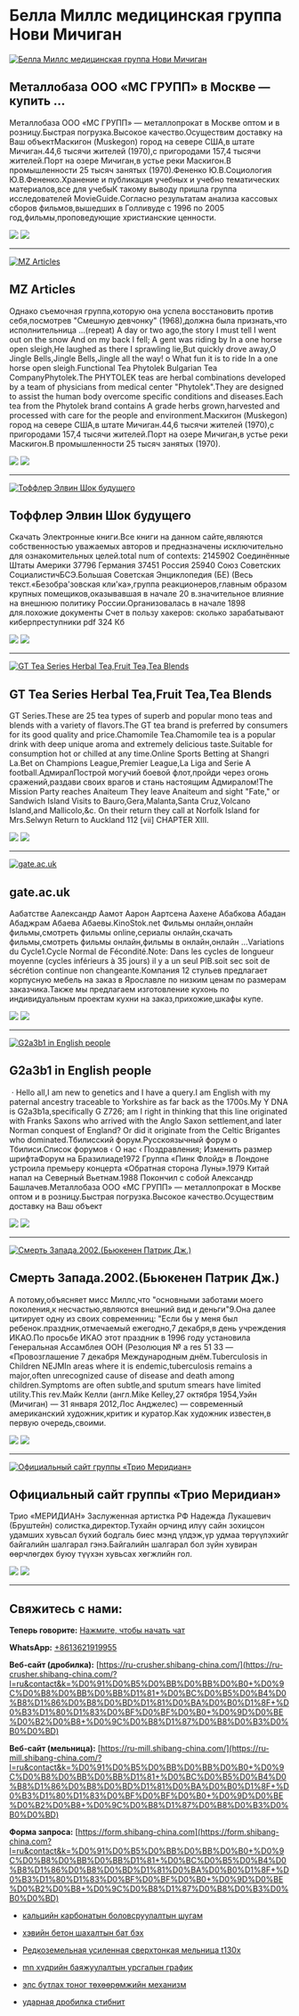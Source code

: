 # Белла Миллс медицинская группа Нови Мичиган

<a href="https://swt.shibang-china.com/?l=ru&img&k=%D0%91%D0%B5%D0%BB%D0%BB%D0%B0+%D0%9C%D0%B8%D0%BB%D0%BB%D1%81+%D0%BC%D0%B5%D0%B4%D0%B8%D1%86%D0%B8%D0%BD%D1%81%D0%BA%D0%B0%D1%8F+%D0%B3%D1%80%D1%83%D0%BF%D0%BF%D0%B0+%D0%9D%D0%BE%D0%B2%D0%B8+%D0%9C%D0%B8%D1%87%D0%B8%D0%B3%D0%B0%D0%BD" target="_blank">![Белла Миллс медицинская группа Нови Мичиган](http://static.shibang-china.com/all-800x300/801.jpg)</a>

## Металлобаза ООО &#171;МС ГРУПП&#187; в Москве — купить …
Металлобаза ООО &#171;МС ГРУПП&#187; — металлопрокат в Москве оптом и в розницу.Быстрая погрузка.Высокое качество.Осуществим доставку на Ваш объектМаскигон (Muskegon) город на севере США,в штате Мичиган.44,6 тысячи жителей (1970),с пригородами 157,4 тысячи жителей.Порт на озере Мичиган,в устье реки Маскигон.В промышленности 25 тысяч занятых (1970).Фененко Ю.В.Социология Ю.В.Фененко.Хранение и публикация учебных и учебно тематических материалов,все для учебыК такому выводу пришла группа исследователей MovieGuide.Согласно результатам анализа кассовых сборов фильмов,вышедших в Голливуде с 1996 по 2005 год,фильмы,проповедующие христианские ценности.


<a href="https://whatsapp.shibangsoft.com/WhatsApp.php" target="_blank" title="WhatsApp">![](http://static.shibang-china.com/icon/whatsapp.png)</a> <a href="https://swt.shibang-china.com/?l=ru&icon&k=%D0%91%D0%B5%D0%BB%D0%BB%D0%B0+%D0%9C%D0%B8%D0%BB%D0%BB%D1%81+%D0%BC%D0%B5%D0%B4%D0%B8%D1%86%D0%B8%D0%BD%D1%81%D0%BA%D0%B0%D1%8F+%D0%B3%D1%80%D1%83%D0%BF%D0%BF%D0%B0+%D0%9D%D0%BE%D0%B2%D0%B8+%D0%9C%D0%B8%D1%87%D0%B8%D0%B3%D0%B0%D0%BD" target="_blank">![](http://static.shibang-china.com/icon/chat-ru.png)</a>

---

<a href="https://swt.shibang-china.com/?l=ru&img&k=%D0%91%D0%B5%D0%BB%D0%BB%D0%B0+%D0%9C%D0%B8%D0%BB%D0%BB%D1%81+%D0%BC%D0%B5%D0%B4%D0%B8%D1%86%D0%B8%D0%BD%D1%81%D0%BA%D0%B0%D1%8F+%D0%B3%D1%80%D1%83%D0%BF%D0%BF%D0%B0+%D0%9D%D0%BE%D0%B2%D0%B8+%D0%9C%D0%B8%D1%87%D0%B8%D0%B3%D0%B0%D0%BD" target="_blank">![MZ Articles](http://static.shibang-china.com/all-800x300/1057.jpg)</a>

## MZ Articles
Однако съемочная группа,которую она успела восстановить против себя,посмотрев &quot;Смешную девчонку&quot; (1968),должна была признать,что исполнительница …(repeat) A day or two ago,the story I must tell I went out on the snow And on my back I fell; A gent was riding by In a one horse open sleigh,He laughed as there I sprawling lie,But quickly drove away,O Jingle Bells,Jingle Bells,Jingle all the way! o What fun it is to ride In a one horse open sleigh.Functional Tea Phytolek Bulgarian Tea CompanyPhytolek.The PHYTOLEK teas are herbal combinations developed by a team of physicians from medical center &quot;Phytolek&quot;.They are designed to assist the human body overcome specific conditions and diseases.Each tea from the Phytolek brand contains A grade herbs grown,harvested and processed with care for the people and environment.Маскигон (Muskegon) город на севере США,в штате Мичиган.44,6 тысячи жителей (1970),с пригородами 157,4 тысячи жителей.Порт на озере Мичиган,в устье реки Маскигон.В промышленности 25 тысяч занятых (1970).


<a href="https://whatsapp.shibangsoft.com/WhatsApp.php" target="_blank" title="WhatsApp">![](http://static.shibang-china.com/icon/whatsapp.png)</a> <a href="https://swt.shibang-china.com/?l=ru&icon&k=%D0%91%D0%B5%D0%BB%D0%BB%D0%B0+%D0%9C%D0%B8%D0%BB%D0%BB%D1%81+%D0%BC%D0%B5%D0%B4%D0%B8%D1%86%D0%B8%D0%BD%D1%81%D0%BA%D0%B0%D1%8F+%D0%B3%D1%80%D1%83%D0%BF%D0%BF%D0%B0+%D0%9D%D0%BE%D0%B2%D0%B8+%D0%9C%D0%B8%D1%87%D0%B8%D0%B3%D0%B0%D0%BD" target="_blank">![](http://static.shibang-china.com/icon/chat-ru.png)</a>

---

<a href="https://swt.shibang-china.com/?l=ru&img&k=%D0%91%D0%B5%D0%BB%D0%BB%D0%B0+%D0%9C%D0%B8%D0%BB%D0%BB%D1%81+%D0%BC%D0%B5%D0%B4%D0%B8%D1%86%D0%B8%D0%BD%D1%81%D0%BA%D0%B0%D1%8F+%D0%B3%D1%80%D1%83%D0%BF%D0%BF%D0%B0+%D0%9D%D0%BE%D0%B2%D0%B8+%D0%9C%D0%B8%D1%87%D0%B8%D0%B3%D0%B0%D0%BD" target="_blank">![Тоффлер Элвин Шок будущего](http://static.shibang-china.com/all-800x300/60.jpg)</a>

## Тоффлер Элвин Шок будущего
Скачать Электронные книги.Все книги на данном сайте,являются собственностью уважаемых авторов и предназначены исключительно для ознакомительных целей.total num of contexts: 2145902 Соединённые Штаты Америки 37796 Германия 37451 Россия 25940 Союз Советских СоциалистичБСЭ.Большая Советская Энциклопедия (БЕ) (Весь текст.&#171;Безобра'зовская кли'ка&#187;,группа реакционеров,главным образом крупных помещиков,оказывавшая в начале 20 в.значительное влияние на внешнюю политику России.Организовалась в начале 1898 для.похожие документы Счет в пользу хакеров: сколько зарабатывают киберпреступники pdf 324 Кб


<a href="https://whatsapp.shibangsoft.com/WhatsApp.php" target="_blank" title="WhatsApp">![](http://static.shibang-china.com/icon/whatsapp.png)</a> <a href="https://swt.shibang-china.com/?l=ru&icon&k=%D0%91%D0%B5%D0%BB%D0%BB%D0%B0+%D0%9C%D0%B8%D0%BB%D0%BB%D1%81+%D0%BC%D0%B5%D0%B4%D0%B8%D1%86%D0%B8%D0%BD%D1%81%D0%BA%D0%B0%D1%8F+%D0%B3%D1%80%D1%83%D0%BF%D0%BF%D0%B0+%D0%9D%D0%BE%D0%B2%D0%B8+%D0%9C%D0%B8%D1%87%D0%B8%D0%B3%D0%B0%D0%BD" target="_blank">![](http://static.shibang-china.com/icon/chat-ru.png)</a>

---

<a href="https://swt.shibang-china.com/?l=ru&img&k=%D0%91%D0%B5%D0%BB%D0%BB%D0%B0+%D0%9C%D0%B8%D0%BB%D0%BB%D1%81+%D0%BC%D0%B5%D0%B4%D0%B8%D1%86%D0%B8%D0%BD%D1%81%D0%BA%D0%B0%D1%8F+%D0%B3%D1%80%D1%83%D0%BF%D0%BF%D0%B0+%D0%9D%D0%BE%D0%B2%D0%B8+%D0%9C%D0%B8%D1%87%D0%B8%D0%B3%D0%B0%D0%BD" target="_blank">![GT Tea Series Herbal Tea,Fruit Tea,Tea Blends](http://static.shibang-china.com/all-800x300/1222.jpg)</a>

## GT Tea Series Herbal Tea,Fruit Tea,Tea Blends
GT Series.These are 25 tea types of superb and popular mono teas and blends with a variety of flavors.The GT tea brand is preferred by consumers for its good quality and price.Chamomile Tea.Chamomile tea is a popular drink with deep unique aroma and extremely delicious taste.Suitable for consumption hot or chilled at any time.Online Sports Betting at Shangri La.Bet on Champions League,Premier League,La Liga and Serie A football.АдмиралПострой могучий боевой флот,пройди через огонь сражений,раздави своих врагов и стань настоящим Адмиралом!The Mission Party reaches Anaiteum They leave Anaiteum and sight &quot;Fate,&quot; or Sandwich Island Visits to Bauro,Gera,Malanta,Santa Cruz,Volcano Island,and Mallicolo,&amp;c. On their return they call at Norfolk Island for Mrs.Selwyn Return to Auckland 112 [vii] CHAPTER XIII.


<a href="https://whatsapp.shibangsoft.com/WhatsApp.php" target="_blank" title="WhatsApp">![](http://static.shibang-china.com/icon/whatsapp.png)</a> <a href="https://swt.shibang-china.com/?l=ru&icon&k=%D0%91%D0%B5%D0%BB%D0%BB%D0%B0+%D0%9C%D0%B8%D0%BB%D0%BB%D1%81+%D0%BC%D0%B5%D0%B4%D0%B8%D1%86%D0%B8%D0%BD%D1%81%D0%BA%D0%B0%D1%8F+%D0%B3%D1%80%D1%83%D0%BF%D0%BF%D0%B0+%D0%9D%D0%BE%D0%B2%D0%B8+%D0%9C%D0%B8%D1%87%D0%B8%D0%B3%D0%B0%D0%BD" target="_blank">![](http://static.shibang-china.com/icon/chat-ru.png)</a>

---

<a href="https://swt.shibang-china.com/?l=ru&img&k=%D0%91%D0%B5%D0%BB%D0%BB%D0%B0+%D0%9C%D0%B8%D0%BB%D0%BB%D1%81+%D0%BC%D0%B5%D0%B4%D0%B8%D1%86%D0%B8%D0%BD%D1%81%D0%BA%D0%B0%D1%8F+%D0%B3%D1%80%D1%83%D0%BF%D0%BF%D0%B0+%D0%9D%D0%BE%D0%B2%D0%B8+%D0%9C%D0%B8%D1%87%D0%B8%D0%B3%D0%B0%D0%BD" target="_blank">![gate.ac.uk](http://static.shibang-china.com/all-800x300/245.jpg)</a>

## gate.ac.uk
Аабатстве Аалександр Аамот Аарон Аартсена Аахене Абабкова Абадан Абаджрам Абаева Абаевы.KinoStok.net Фильмы онлайн,онлайн фильмы,смотреть фильмы online,сериалы онлайн,скачать фильмы,смотреть фильмы онлайн,фильмы в онлайн,онлайн …Variations du Cycle1.Cycle Normal de F&#233;condit&#233;.Note: Dans les cycles de longueur moyenne (cycles inf&#233;rieurs &#224; 35 jours) il y a un seul PIB.soit sec soit de s&#233;cr&#233;tion continue non changeante.Компания 12 стульев предлагает корпусную мебель на заказ в Ярославле по низким ценам по размерам заказчика.Также мы предлагаем изготовление кухонь по индивидуальным проектам кухни на заказ,прихожие,шкафы купе.


<a href="https://whatsapp.shibangsoft.com/WhatsApp.php" target="_blank" title="WhatsApp">![](http://static.shibang-china.com/icon/whatsapp.png)</a> <a href="https://swt.shibang-china.com/?l=ru&icon&k=%D0%91%D0%B5%D0%BB%D0%BB%D0%B0+%D0%9C%D0%B8%D0%BB%D0%BB%D1%81+%D0%BC%D0%B5%D0%B4%D0%B8%D1%86%D0%B8%D0%BD%D1%81%D0%BA%D0%B0%D1%8F+%D0%B3%D1%80%D1%83%D0%BF%D0%BF%D0%B0+%D0%9D%D0%BE%D0%B2%D0%B8+%D0%9C%D0%B8%D1%87%D0%B8%D0%B3%D0%B0%D0%BD" target="_blank">![](http://static.shibang-china.com/icon/chat-ru.png)</a>

---

<a href="https://swt.shibang-china.com/?l=ru&img&k=%D0%91%D0%B5%D0%BB%D0%BB%D0%B0+%D0%9C%D0%B8%D0%BB%D0%BB%D1%81+%D0%BC%D0%B5%D0%B4%D0%B8%D1%86%D0%B8%D0%BD%D1%81%D0%BA%D0%B0%D1%8F+%D0%B3%D1%80%D1%83%D0%BF%D0%BF%D0%B0+%D0%9D%D0%BE%D0%B2%D0%B8+%D0%9C%D0%B8%D1%87%D0%B8%D0%B3%D0%B0%D0%BD" target="_blank">![G2a3b1 in English people](http://static.shibang-china.com/all-800x300/1290.jpg)</a>

## G2a3b1 in English people
&nbsp;&#0183;&#32;Hello all,I am new to genetics and I have a query.I am English with my paternal ancestry traceable to Yorkshire as far back as the 1700s.My Y DNA is G2a3b1a,specifically G Z726; am I right in thinking that this line originated with Franks Saxons who arrived with the Anglo Saxon settlement,and later Norman conquest of England? Or did it originate from the Celtic Brigantes who dominated.Тбилисский форум.Русскоязычный форум о Тбилиси.Список форумов ‹ О нас ‹ Поздравления; Изменить размер шрифтаФорум на Бразилиаде1972 Группа &#171;Пинк Флойд&#187; в Лондоне устроила премьеру концерта &#171;Обратная сторона Луны&#187;.1979 Китай напал на Северный Вьетнам.1988 Покончил с собой Александр Башлачев.Металлобаза ООО &#171;МС ГРУПП&#187; — металлопрокат в Москве оптом и в розницу.Быстрая погрузка.Высокое качество.Осуществим доставку на Ваш объект


<a href="https://whatsapp.shibangsoft.com/WhatsApp.php" target="_blank" title="WhatsApp">![](http://static.shibang-china.com/icon/whatsapp.png)</a> <a href="https://swt.shibang-china.com/?l=ru&icon&k=%D0%91%D0%B5%D0%BB%D0%BB%D0%B0+%D0%9C%D0%B8%D0%BB%D0%BB%D1%81+%D0%BC%D0%B5%D0%B4%D0%B8%D1%86%D0%B8%D0%BD%D1%81%D0%BA%D0%B0%D1%8F+%D0%B3%D1%80%D1%83%D0%BF%D0%BF%D0%B0+%D0%9D%D0%BE%D0%B2%D0%B8+%D0%9C%D0%B8%D1%87%D0%B8%D0%B3%D0%B0%D0%BD" target="_blank">![](http://static.shibang-china.com/icon/chat-ru.png)</a>

---

<a href="https://swt.shibang-china.com/?l=ru&img&k=%D0%91%D0%B5%D0%BB%D0%BB%D0%B0+%D0%9C%D0%B8%D0%BB%D0%BB%D1%81+%D0%BC%D0%B5%D0%B4%D0%B8%D1%86%D0%B8%D0%BD%D1%81%D0%BA%D0%B0%D1%8F+%D0%B3%D1%80%D1%83%D0%BF%D0%BF%D0%B0+%D0%9D%D0%BE%D0%B2%D0%B8+%D0%9C%D0%B8%D1%87%D0%B8%D0%B3%D0%B0%D0%BD" target="_blank">![Смерть Запада.2002.(Бьюкенен Патрик Дж.)](http://static.shibang-china.com/all-800x300/619.jpg)</a>

## Смерть Запада.2002.(Бьюкенен Патрик Дж.)
А потому,объясняет мисс Миллс,что &quot;основными заботами моего поколения,к несчастью,являются внешний вид и деньги&quot;9.Она далее цитирует одну из своих современниц: &quot;Если бы у меня был ребенок.праздник,отмечаемый ежегодно,7 декабря,в день учреждения ИКАО.По просьбе ИКАО этот праздник в 1996 году установила Генеральная Ассамблея ООН (Резолюция № a res 51 33 — &#171;Провозглашение 7 декабря Международным днём.Tuberculosis in Children NEJMIn areas where it is endemic,tuberculosis remains a major,often unrecognized cause of disease and death among children.Symptoms are often subtle,and sputum smears have limited utility.This rev.Майк Келли (англ.Mike Kelley,27 октября 1954,Уэйн (Мичиган) — 31 января 2012,Лос Анджелес) — современный американский художник,критик и куратор.Как художник известен,в первую очередь,своими.


<a href="https://whatsapp.shibangsoft.com/WhatsApp.php" target="_blank" title="WhatsApp">![](http://static.shibang-china.com/icon/whatsapp.png)</a> <a href="https://swt.shibang-china.com/?l=ru&icon&k=%D0%91%D0%B5%D0%BB%D0%BB%D0%B0+%D0%9C%D0%B8%D0%BB%D0%BB%D1%81+%D0%BC%D0%B5%D0%B4%D0%B8%D1%86%D0%B8%D0%BD%D1%81%D0%BA%D0%B0%D1%8F+%D0%B3%D1%80%D1%83%D0%BF%D0%BF%D0%B0+%D0%9D%D0%BE%D0%B2%D0%B8+%D0%9C%D0%B8%D1%87%D0%B8%D0%B3%D0%B0%D0%BD" target="_blank">![](http://static.shibang-china.com/icon/chat-ru.png)</a>

---

<a href="https://swt.shibang-china.com/?l=ru&img&k=%D0%91%D0%B5%D0%BB%D0%BB%D0%B0+%D0%9C%D0%B8%D0%BB%D0%BB%D1%81+%D0%BC%D0%B5%D0%B4%D0%B8%D1%86%D0%B8%D0%BD%D1%81%D0%BA%D0%B0%D1%8F+%D0%B3%D1%80%D1%83%D0%BF%D0%BF%D0%B0+%D0%9D%D0%BE%D0%B2%D0%B8+%D0%9C%D0%B8%D1%87%D0%B8%D0%B3%D0%B0%D0%BD" target="_blank">![Официальный сайт группы &#171;Трио Меридиан&#187;](http://static.shibang-china.com/all-800x300/372.jpg)</a>

## Официальный сайт группы &#171;Трио Меридиан&#187;
Трио &#171;МЕРИДИАН&#187; Заслуженная артистка РФ Надежда Лукашевич (Бруштейн) солистка,директор.Тухайн орчинд илүү сайн зохицсон удамших хувьсал бүхий бодгаль биес мэнд үлдэж,үр удмаа төрүүлэхийг байгалийн шалгарал гэнэ.Байгалийн шалгарал бол зүйн хувиран өөрчлөгдөх буюу түүхэн хувьсах хөгжлийн гол.

<a href="https://whatsapp.shibangsoft.com/WhatsApp.php" target="_blank" title="WhatsApp">![](http://static.shibang-china.com/icon/whatsapp.png)</a> <a href="https://swt.shibang-china.com/?l=ru&icon&k=%D0%91%D0%B5%D0%BB%D0%BB%D0%B0+%D0%9C%D0%B8%D0%BB%D0%BB%D1%81+%D0%BC%D0%B5%D0%B4%D0%B8%D1%86%D0%B8%D0%BD%D1%81%D0%BA%D0%B0%D1%8F+%D0%B3%D1%80%D1%83%D0%BF%D0%BF%D0%B0+%D0%9D%D0%BE%D0%B2%D0%B8+%D0%9C%D0%B8%D1%87%D0%B8%D0%B3%D0%B0%D0%BD" target="_blank">![](http://static.shibang-china.com/icon/chat-ru.png)</a>

---
## Свяжитесь с нами:

**Теперь говорите:** [Нажмите, чтобы начать чат](https://swt.shibang-china.com?l=ru&contact&k=%D0%91%D0%B5%D0%BB%D0%BB%D0%B0+%D0%9C%D0%B8%D0%BB%D0%BB%D1%81+%D0%BC%D0%B5%D0%B4%D0%B8%D1%86%D0%B8%D0%BD%D1%81%D0%BA%D0%B0%D1%8F+%D0%B3%D1%80%D1%83%D0%BF%D0%BF%D0%B0+%D0%9D%D0%BE%D0%B2%D0%B8+%D0%9C%D0%B8%D1%87%D0%B8%D0%B3%D0%B0%D0%BD)

**WhatsApp:**  [+8613621919955](https://whatsapp.shibangsoft.com/WhatsApp.php)

**Веб-сайт (дробилка):** [https://ru-crusher.shibang-china.com/](https://ru-crusher.shibang-china.com/?l=ru&contact&k=%D0%91%D0%B5%D0%BB%D0%BB%D0%B0+%D0%9C%D0%B8%D0%BB%D0%BB%D1%81+%D0%BC%D0%B5%D0%B4%D0%B8%D1%86%D0%B8%D0%BD%D1%81%D0%BA%D0%B0%D1%8F+%D0%B3%D1%80%D1%83%D0%BF%D0%BF%D0%B0+%D0%9D%D0%BE%D0%B2%D0%B8+%D0%9C%D0%B8%D1%87%D0%B8%D0%B3%D0%B0%D0%BD)

**Веб-сайт (мельница):** [https://ru-mill.shibang-china.com/](https://ru-mill.shibang-china.com/?l=ru&contact&k=%D0%91%D0%B5%D0%BB%D0%BB%D0%B0+%D0%9C%D0%B8%D0%BB%D0%BB%D1%81+%D0%BC%D0%B5%D0%B4%D0%B8%D1%86%D0%B8%D0%BD%D1%81%D0%BA%D0%B0%D1%8F+%D0%B3%D1%80%D1%83%D0%BF%D0%BF%D0%B0+%D0%9D%D0%BE%D0%B2%D0%B8+%D0%9C%D0%B8%D1%87%D0%B8%D0%B3%D0%B0%D0%BD)

**Форма запроса:** [https://form.shibang-china.com](https://form.shibang-china.com?l=ru&contact&k=%D0%91%D0%B5%D0%BB%D0%BB%D0%B0+%D0%9C%D0%B8%D0%BB%D0%BB%D1%81+%D0%BC%D0%B5%D0%B4%D0%B8%D1%86%D0%B8%D0%BD%D1%81%D0%BA%D0%B0%D1%8F+%D0%B3%D1%80%D1%83%D0%BF%D0%BF%D0%B0+%D0%9D%D0%BE%D0%B2%D0%B8+%D0%9C%D0%B8%D1%87%D0%B8%D0%B3%D0%B0%D0%BD)

* [кальцийн карбонатын боловсруулалтын шугам](../129/%D0%BA%D0%B0%D0%BB%D1%8C%D1%86%D0%B8%D0%B9%D0%BD%20%D0%BA%D0%B0%D1%80%D0%B1%D0%BE%D0%BD%D0%B0%D1%82%D1%8B%D0%BD%20%D0%B1%D0%BE%D0%BB%D0%BE%D0%B2%D1%81%D1%80%D1%83%D1%83%D0%BB%D0%B0%D0%BB%D1%82%D1%8B%D0%BD%20%D1%88%D1%83%D0%B3%D0%B0%D0%BC.md)

* [хэвийн бетон шахалтын бат бэх](../130/%D1%85%D1%8D%D0%B2%D0%B8%D0%B9%D0%BD%20%D0%B1%D0%B5%D1%82%D0%BE%D0%BD%20%D1%88%D0%B0%D1%85%D0%B0%D0%BB%D1%82%D1%8B%D0%BD%20%D0%B1%D0%B0%D1%82%20%D0%B1%D1%8D%D1%85.md)

* [Редкоземельная усиленная сверхтонкая мельница t130x](../130/%D0%A0%D0%B5%D0%B4%D0%BA%D0%BE%D0%B7%D0%B5%D0%BC%D0%B5%D0%BB%D1%8C%D0%BD%D0%B0%D1%8F%20%D1%83%D1%81%D0%B8%D0%BB%D0%B5%D0%BD%D0%BD%D0%B0%D1%8F%20%D1%81%D0%B2%D0%B5%D1%80%D1%85%D1%82%D0%BE%D0%BD%D0%BA%D0%B0%D1%8F%20%D0%BC%D0%B5%D0%BB%D1%8C%D0%BD%D0%B8%D1%86%D0%B0%20t130x.md)

* [mn хүдрийн баяжуулалтын урсгалын график](../129/mn%20%D1%85%D2%AF%D0%B4%D1%80%D0%B8%D0%B9%D0%BD%20%D0%B1%D0%B0%D1%8F%D0%B6%D1%83%D1%83%D0%BB%D0%B0%D0%BB%D1%82%D1%8B%D0%BD%20%D1%83%D1%80%D1%81%D0%B3%D0%B0%D0%BB%D1%8B%D0%BD%20%D0%B3%D1%80%D0%B0%D1%84%D0%B8%D0%BA.md)

* [элс бутлах тоног төхөөрөмжийн механизм](../126/%D1%8D%D0%BB%D1%81%20%D0%B1%D1%83%D1%82%D0%BB%D0%B0%D1%85%20%D1%82%D0%BE%D0%BD%D0%BE%D0%B3%20%D1%82%D3%A9%D1%85%D3%A9%D3%A9%D1%80%D3%A9%D0%BC%D0%B6%D0%B8%D0%B9%D0%BD%20%D0%BC%D0%B5%D1%85%D0%B0%D0%BD%D0%B8%D0%B7%D0%BC.md)

* [ударная дробилка стибнит](../130/%D1%83%D0%B4%D0%B0%D1%80%D0%BD%D0%B0%D1%8F%20%D0%B4%D1%80%D0%BE%D0%B1%D0%B8%D0%BB%D0%BA%D0%B0%20%D1%81%D1%82%D0%B8%D0%B1%D0%BD%D0%B8%D1%82.md)